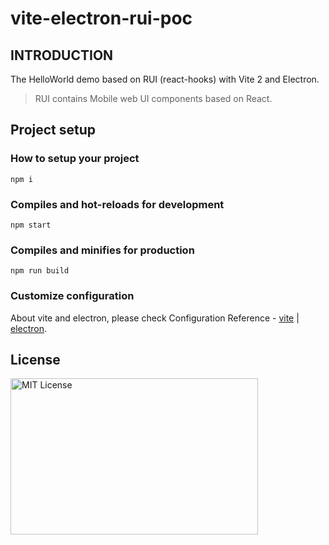 # vite-electron-rui-poc

## INTRODUCTION

The HelloWorld demo based on RUI (react-hooks) with Vite 2 and Electron.

> RUI contains Mobile web UI components based on React.

## Project setup

### How to setup your project
```
npm i
```

### Compiles and hot-reloads for development
```
npm start
```

### Compiles and minifies for production
```
npm run build
```

### Customize configuration

About vite and electron, please check Configuration Reference - [vite](https://vitejs.dev/config/) | [electron](https://www.electronjs.org/).

## License

<img src="https://nikoni.top/images/niko-mit-react.png" alt="MIT License" width="396" height="250"/>
